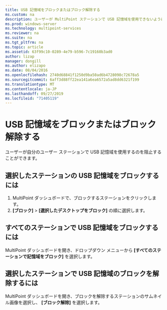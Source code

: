```yaml
---
title: USB 記憶域をブロックまたはブロック解除する
ms.custom: na
description: ユーザーが MultiPoint ステーションで USB 記憶域を使用できないようにする方法について説明します。
ms.prod: windows-server
ms.technology: multipoint-services
ms.reviewer: na
ms.suite: na
ms.tgt_pltfrm: na
ms.topic: article
ms.assetid: 63f99c10-0289-4e79-b596-7c19160b3ad0
author: lizap
manager: dongill
ms.author: elizapo
ms.date: 08/04/2016
ms.openlocfilehash: 2740d68841f1250d9ba50ad6b4728098c72678a5
ms.sourcegitcommit: 6aff3d88ff22ea141a6ea6572a5ad8dd6321f199
ms.translationtype: MT
ms.contentlocale: ja-JP
ms.lasthandoff: 09/27/2019
ms.locfileid: "71405119"
---
```

# <a name="block-or-unblock-usb-storage"></a>USB 記憶域をブロックまたはブロック解除する
ユーザーが自分のユーザー ステーションで USB 記憶域を使用するのを阻止することができます。  
  
## <a name="to-block-usb-storage-for-selected-stations"></a>選択したステーションの USB 記憶域をブロックするには  
1. MultiPoint ダッシュボードで、ブロックするステーションをクリックします。  
2. **[ブロック]**  >  **[選択したデスクトップをブロック]** の順に選択します。   
  
## <a name="to-block-usb-storage-for-all-stations"></a>すべてのステーションで USB 記憶域をブロックするには  
MultiPoint ダッシュボードを開き、ドロップダウン メニューから **[すべてのステーションで記憶域をブロック]** を選択します。   
  
## <a name="to-unblock-usb-storage-for-selected-stations"></a>選択したステーションで USB 記憶域のブロックを解除するには  
MultiPoint ダッシュボードを開き、ブロックを解除するステーションのサムネイル画像を選択し、 **[ブロック解除]** を選択します。